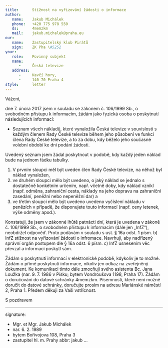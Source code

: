 ```yaml
---
title:      Stížnost na vyřizování žádosti o informace
author:
   name:    Jakub Michálek
   phone:   +420 775 978 550
   ds:      4memzkm
   mail:    jakub.michalek@praha.eu
our:
   name:    Zastupitelský klub Pirátů
   sign:    ZK Pha \#5252
your:
   role:    Povinný subjekt
   name:    
      -     Česká televize
   address:
      -     Kavčí hory, 
      -     140 70 Praha 4
style:      letter
---
```


Vážení,

dne 7. února 2017 jsem v souladu se zákonem č. 106/1999 Sb., o svobodném přístupu k informacím, žádám jako fyzická osoba o poskytnutí následujících informací:

* Seznam všech nákladů, které vynaložila Česká televize v souvislosti s každým členem Rady České televize během jeho působení ve funkci člena Rady České televize, a to za dobu, kdy běželo jeho současné volební období ke dni podání žádosti. 

Uvedený seznam jsem žádal poskytnout v podobě, kdy každý jeden náklad bude na jednom řádku tabulky. 

1. V prvním sloupci měl být uveden člen Rady České televize, na něhož byl náklad vynaložen, 
2. ve druhém sloupci mělo být uvedeno, o jaký náklad se jednalo s dostatečně konkétním určením, např. včetně doby, kdy náklad vznikl (např. odměna, zahraniční cesta, náklady na jeho dopravu na zahraniční zasedání, peněžní nebo nepeněžní dar) a 
3. ve třetím sloupci mělo být uvedeno uvedeno vyčíslení nákladu v penězích v případě, že disponujete touto informací (např. ceny letenek, výše odměny apod.).

Konstatuji, že jsem v zákonné lhůtě patnácti dní, která je uvedena v zákoně č. 106/1999 Sb., o svobodném přístupu k informacím (dále jen „InfZ“), neobdržel odpověď. Proto podávám v souladu s ust. § 16a odst. 1 písm. b) InfZ stížnost na vyřizování žádosti o infromace. Navrhuji, aby nadřízený správní orgán postupem dle § 16a odst. 6 písm. c) InfZ usnesením věc převzal a informaci poskytl sám.

Žádám o poskytnutí informací v elektronické podobě, kdykoliv je to možné. Žádám o přímé poskytnutí informace, nikoliv jen odkaz na zveřejněný dokument. Ke komunikaci tímto dále zmocňuji svého asistenta Bc. Jana Loužka (nar. 9. 7. 1986 v Písku; bytem Vondroušova 1198, Praha 17). Žádám o doručování do datové schránky 4memzkm. Písemnosti, které není možné doručit do datové schránky, doručujte prosím na adresu Mariánské náměstí 2, Praha 1. Předem děkuji za Vaši vstřícnost.

S pozdravem

---
signature: 
  - Mgr. et Mgr. Jakub Michálek
  - nar. 6. 2. 1989
  - bytem Bořivojova 108, Praha 3
  - zastupitel hl. m. Prahy
abbr:       jakub
...
